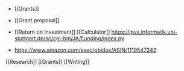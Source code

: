 - [[Grants]]
- [[Grant proposal]]

- [[Return on investment]] [[Calculator]] https://ipvs.informatik.uni-stuttgart.de/sc/cgi-bin/JA/f.unding/index.py

- https://www.amazon.com/exec/obidos/ASIN/1119547342

[[Research]] [[Grants]] [[Writing]]
